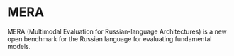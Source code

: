 # MERA
MERA (Multimodal Evaluation for Russian-language Architectures) is a new open benchmark for the Russian language for evaluating fundamental models.

